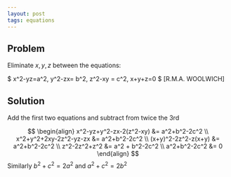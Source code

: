 ```yaml
---
layout: post
tags: equations
---
```


## Problem

Eliminate $x,y,z$ between the equations:

$ x^2-yz=a^2, y^2-zx= b^2, z^2-xy = c^2, x+y+z=0 $ [R.M.A. WOOLWICH]

## Solution

Add the first two equations and subtract from twice the 3rd
  
$$ \begin{align}
     x^2-yz+y^2-zx-2(z^2-xy) &= a^2+b^2-2c^2 \\
	 x^2+y^2+2xy-2z^2-yz-zx &= a^2+b^2-2c^2 \\
	 (x+y)^2-2z^2-z(x+y) &= a^2+b^2-2c^2 \\
	 z^2-2z^2+z^2 &= a^2 + b^2-2c^2 \\
	 a^2+b^2-2c^2 &= 0 \end{align} $$
Similarly
  $b^2+c^2=2a^2$ and $a^2+c^2=2b^2$